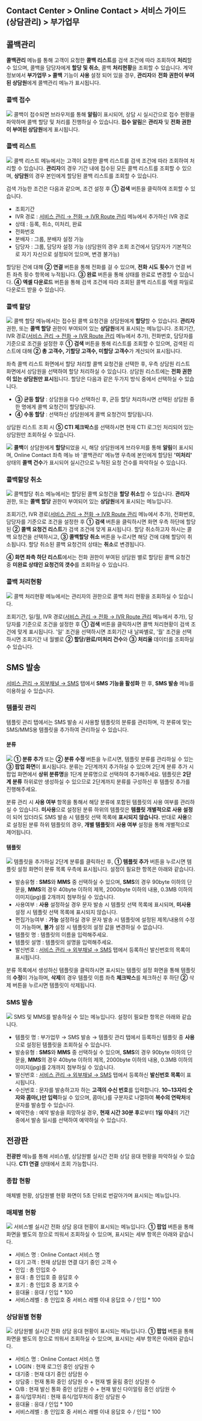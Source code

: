 ## Contact Center > Online Contact > 서비스 가이드 (상담관리) > 부가업무

## 콜백관리
**콜백관리** 메뉴를 통해 고객이 요청한 **콜백 리스트**를 검색 조건에 따라 조회하여 **처리**할 수 있으며, 콜백을 담당자에게 **할당 및 취소**, 콜백 **처리현황**을 조회할 수 있습니다.
계약 정보에서 **부가업무 > 콜백** 기능이 **사용** 설정 되어 있을 경우, **관리자**와 **전화 권한이 부여된 상담원**에게 콜백관리 메뉴가 표시됩니다. 

### 콜백 접수
![](http://static.toastoven.net/prod_contact_center/OC_callback_received.gif)
콜백이 접수되면 브라우저를 통해 **알림**이 표시되어, 상담 시 실시간으로 접수 현황을 파악하며 콜백 할당 및 처리를 진행하실 수 있습니다. **접수 알림**은 **관리자** 및 **전화 권한이 부여된 상담원**에게 표시됩니다.

### 콜백 리스트
![](http://static.toastoven.net/prod_contact_center/2.2.8-(1).png)
콜백 리스트 메뉴에서는 고객이 요청한 콜백 리스트를 검색 조건에 따라 조회하여 처리할 수 있습니다. **관리자**의 경우 기간 내에 접수된 모든 콜백 리스트를 조회할 수 있으며, **상담원**의 경우 본인에게 할당된 콜백 리스트를 조회할 수 있습니다.

검색 가능한 조건은 다음과 같으며, 조건 설정 후 **① 검색** 버튼을 클릭하여 조회할 수 있습니다.

- 조회기간
- IVR 경로 : [서비스 관리 → 전화 → IVR Route 관리](https://docs.toast.com/ko/Contact%20Center/ko/online-contact-guide-service-management/#ivr-route) 메뉴에서 추가하신 IVR 경로
- 상태 : 등록, 취소, 미처리, 완료
- 전화번호 
- 분배자 : 그룹, 분배자 설정 가능
- 담당자 : 그룹, 담당자 설정 가능 (상담원의 경우 조회 조건에서 담당자가 기본적으로 자기 자신으로 설정되어 있으며, 변경 불가능)

할당된 건에 대해 **② 연결** 버튼을 통해 전화를 걸 수 있으며, **전화 시도 횟수**가 연결 버튼 좌측 횟수 항목에 누적됩니다. **③ 완료** 버튼을 통해 상태를 완료로 변경할 수 있습니다.
**④ 엑셀 다운로드** 버튼을 통해 검색 조건에 따라 조회된 콜백 리스트를 엑셀 파일로 다운로드 받을 수 있습니다.

### 콜백 할당
![](http://static.toastoven.net/prod_contact_center/2.2.8-(2).png)
콜백 할당 메뉴에서는 접수된 콜백 요청건을 상담원에게 **할당**할 수 있습니다. **관리자** 권한, 또는 **콜백 할당** 권한이 부여되어 있는 **상담원**에게 표시되는 메뉴입니다.
조회기간, IVR 경로([서비스 관리 → 전화 → IVR Route 관리](https://docs.toast.com/ko/Contact%20Center/ko/online-contact-guide-service-management/#ivr-route) 메뉴에서 추가), 전화번호, 담당자를 기준으로 조건을 설정한 후 **① 검색** 버튼을 통해 리스트를 조회할 수 있으며, 검색된 리스트에 대해 **② 총 고객수, 기할당 고객수, 미할당 고객수**가 계산되어 표시됩니다.

좌측 콜백 리스트 화면에서 할당 처리할 콜백 요청건을 선택한 후, 우측 상담원 리스트 화면에서 상담원을 선택하여 할당 처리하실 수 있습니다. 상담원 리스트에는 **전화 권한이 있는 상담원만 표시**됩니다.
할당은 다음과 같은 두가지 방식 중에서 선택하실 수 있습니다. 

- **③ 균등 할당** : 상담원을 다수 선택하신 후, 균등 할당 처리하시면 선택된 상담원 중 한 명에게 콜백 요청건이 할당됩니다. 
- **④ 수동 할당** : 선택하신 상담원에게 콜백 요청건이 할당됩니다.

상담원 리스트 조회 시 **⑤ CTI 체크박스**를 선택하시면 현재 CTI 로그인 처리되어 있는 상담원만 조회하실 수 있습니다.

![](http://static.toastoven.net/prod_contact_center/OC_callback_allocated.gif)
**콜백**이 상담원에게 **할당**되었을 시, 해당 상담원에게 브라우저를 통해 **알림**이 표시되며, Online Contact 좌측 메뉴 바 '콜백관리' 메뉴명 우측에 본인에게 할당된 **'미처리'** 상태의 **콜백 건수**가 표시되어 실시간으로 누적된 요청 건수를 파악하실 수 있습니다.

### 콜백할당 취소
![](http://static.toastoven.net/prod_contact_center/2.2.8-(3).png)
콜백할당 취소 메뉴에서는 할당된 콜백 요청건을 **할당 취소**할 수 있습니다. **관리자** 권한, 또는 **콜백 할당** 권한이 부여되어 있는 **상담원**에게 표시되는 메뉴입니다.

조회기간, IVR 경로([서비스 관리 → 전화 → IVR Route 관리](https://docs.toast.com/ko/Contact%20Center/ko/online-contact-guide-service-management/#ivr-route) 메뉴에서 추가), 전화번호, 담당자를 기준으로 조건을 설정한 후 **① 검색** 버튼을 클릭하시면 화면 우측 하단에 할당된 **② 콜백 요청건 리스트**가 검색 조건에 맞게 표시됩니다. 할당 취소하고자 하시는 콜백 요청건을 선택하시고, **③ 콜백할당 취소** 버튼을 누르시면 해당 건에 대해 할당이 취소됩니다. 할당 취소된 콜백 요청건의 상태는 **취소**로 변경됩니다.

**④ 화면 좌측 하단 리스트**에서는 전화 권한이 부여된 상담원 별로 할당된 콜백 요청건 중 **미완료 상태인 요청건의 갯수**를 조회하실 수 있습니다.

### 콜백 처리현황
![](http://static.toastoven.net/prod_contact_center/2.2.8-(4).png)
콜백 처리현황 메뉴에서는 관리자의 권한으로 콜백 처리 현황을 조회하실 수 있습니다.

조회기간, 일/월, IVR 경로([서비스 관리 → 전화 → IVR Route 관리](https://docs.toast.com/ko/Contact%20Center/ko/online-contact-guide-service-management/#ivr-route) 메뉴에서 추가), 담당자를 기준으로 조건을 설정한 후 **① 검색** 버튼을 클릭하시면 콜백 처리현황이 검색 조건에 맞게 표시됩니다. '일' 조건을 선택하시면 조회기간 내 날짜별로, '월' 조건을 선택하시면 조회기간 내 월별로 **② 할당/완료/미처리 건수**와 **③ 처리율** 데이터를 조회하실 수 있습니다.

## SMS 발송
[서비스 관리 → 외부채널 → SMS](http://docs.toast.com/ko/Contact%20Center/ko/online-contact-guide-service-management/#sms) 탭에서 **SMS 기능을 활성화** 한 후, **SMS 발송** 메뉴를 이용하실 수 있습니다.

### 템플릿 관리
템플릿 관리 탭에서는 SMS 발송 시 사용할 템플릿의 분류를 관리하며, 각 분류에 맞는 SMS/MMS용 템플릿을 추가하여 관리하실 수 있습니다.

#### 분류
![](http://static.toastoven.net/prod_contact_center/2.2.8-(5)-1.png)
**① 분류 추가** 또는 **② 분류 수정** 버튼을 누르시면, 템플릿 분류를 관리하실 수 있는 **③ 팝업 화면**이 표시됩니다. 
분류는 2단계까지 추가하실 수 있으며 2단계 분류 추가 시 팝업 화면에서 **상위 분류명**을 1단계 분류명으로 선택하여 추가해주세요. 템플릿은 **2단계 분류** 하위로만 생성하실 수 있으므로 2단계까지 분류를 구성하신 후 템플릿 추가를 진행해주세요.

분류 관리 시 **사용 여부** 항목을 통해서 해당 분류에 포함된 템플릿의 사용 여부를 관리하실 수 있습니다. **미사용**으로 설정된 분류 하위의 템플릿은 **템플릿 개별적으로 사용 설정**이 되어 있더라도 SMS 발송 시 템플릿 선택 목록에 **표시되지 않습니다.** 반대로 **사용**으로 설정된 분류 하위 템플릿의 경우, **개별 템플릿**의 **사용 여부** 설정을 통해 개별적으로 제어됩니다. 

#### 템플릿
![](http://static.toastoven.net/prod_contact_center/2.2.8-(6)_1.png)
템플릿을 추가하실 2단계 분류를 클릭하신 후, **① 템플릿 추가** 버튼을 누르시면 템플릿 설정 화면이 분류 목록 우측에 표시됩니다. 설정이 필요한 항목은 아래와 같습니다.

- 발송유형 : **SMS**와 **MMS** 중 선택하실 수 있으며, **SMS**의 경우 90byte 이하의 단문을, **MMS**의 경우 40byte 이하의 제목, 2000byte 이하의 내용, 0.3MB 이하의 이미지(jpg)를 2개까지 첨부하실 수 있습니다. 
- 사용여부 : **사용** 설정하실 경우 문자 발송 시 템플릿 선택 목록에 표시되며, **미사용** 설정 시 템플릿 선택 목록에 표시되지 않습니다.
- 편집가능여부 : **가능** 설정하실 경우 문자 발송 시 템플릿에 설정된 제목/내용의 수정이 가능하며, **불가** 설정 시 템플릿의 설정 값을 변경하실 수 없습니다.
- 템플릿 명 : 템플릿의 이름을 입력해주세요.
- 템플릿 설명 : 템플릿의 설명을 입력해주세요.
- 발신번호 : [서비스 관리 → 외부채널 → SMS](http://docs.toast.com/ko/Contact%20Center/ko/online-contact-guide-service-management/#sms) 탭에서 등록하신 발신번호의 목록이 표시됩니다. 

분류 목록에서 생성하신 템플릿을 클릭하시면 표시되는 템플릿 설정 화면을 통해 템플릿의 **수정**이 가능하며, **삭제**의 경우 템플릿 이름 좌측 **체크박스**를 체크하신 후 하단 **②** 삭제 버튼을 누르시면 템플릿이 삭제됩니다. 

### SMS 발송
![](http://static.toastoven.net/prod_contact_center/2.2.8-(7)_1.png)
SMS 및 MMS를 발송하실 수 있는 메뉴입니다. 설정이 필요한 항목은 아래와 같습니다.

- 템플릿 명 : 부가업무 → SMS 발송 → 템플릿 관리 탭에서 등록하신 템플릿 중 **사용**으로 설정된 템플릿을 조회하실 수 있습니다. 
- 발송유형 : **SMS**와 **MMS** 중 선택하실 수 있으며, **SMS**의 경우 90byte 이하의 단문을, **MMS**의 경우 40byte 이하의 제목, 2000byte 이하의 내용, 0.3MB 이하의 이미지(jpg)를 2개까지 첨부하실 수 있습니다. 
- 발신번호 : [서비스 관리 → 외부채널 → SMS](http://docs.toast.com/ko/Contact%20Center/ko/online-contact-guide-service-management/#sms) 탭에서 등록하신 **발신번호 목록**이 표시됩니다. 
- 수신번호 : 문자를 발송하고자 하는 **고객의 수신 번호**를 입력합니다. **10~13자리 숫자와 콤마(,)만 입력**하실 수 있으며, 콤마(,)를 구분자로 나열하여 **복수의 연락처**에 문자를 발송할 수 있습니다.
- 예약전송 : 예약 발송을 희망하실 경우, **현재 시간 30분 후**로부터 **1일 이내**의 기간 중에서 발송 일시를 선택하여 예약하실 수 있습니다.

## 전광판
**전광판** 메뉴를 통해 서비스별, 상담원별 실시간 전화 상담 응대 현황을 파악하실 수 있습니다. **CTI 연결** 상태에서 조회 가능합니다. 

### 종합 현황
매체별 현황, 상담원별 현황 화면이 5초 단위로 번갈아가며 표시되는 메뉴입니다. 

### 매체별 현황
![](http://static.toastoven.net/prod_contact_center/2.2.8-(8).png)
서비스별 실시간 전화 상담 응대 현황이 표시되는 메뉴입니다. **① 팝업** 버튼을 통해 화면을 별도의 창으로 띄워서 조회하실 수 있으며, 표시되는 세부 항목은 아래와 같습니다.

- 서비스 명 : Online Contact 서비스 명
- 대기 고객 : 현재 상담원 연결 대기 중인 고객 수
- 인입 : 총 인입호 수
- 응대 : 총 인입호 중 응답호 수 
- 포기 : 총 인입호 중 포기호 수
- 응대율 : 응대 / 인입 * 100
- 서비스레벨 : 총 인입호 중 서비스 레벨 이내 응답호 수 / 인입 * 100

### 상담원별 현황
![](http://static.toastoven.net/prod_contact_center/2.2.8-(9).png)
상담원별 실시간 전화 상담 응대 현황이 표시되는 메뉴입니다. **① 팝업** 버튼을 통해 화면을 별도의 창으로 띄워서 조회하실 수 있으며, 표시되는 세부 항목은 아래와 같습니다.

- 서비스 명 : Online Contact 서비스 명
- LOGIN : 현재 로그인 중인 상담원 수
- 대기중 : 현재 대기 중인 상담원 수
- 상담중 : 현재 통화 중인 상담원 수 + 현재 벨 울림 중인 상담원 수
- O/B : 현재 발신 통화 중인 상담원 수 + 현재 발신 다이얼링 중인 상담원 수
- 휴식/업무처리 : 현재 휴식/업무처리 중인 상담원 수
- 응대율 : 응대 / 인입 * 100
- 서비스레벨 : 총 인입호 중 서비스 레벨 이내 응답호 수 / 인입 * 100
